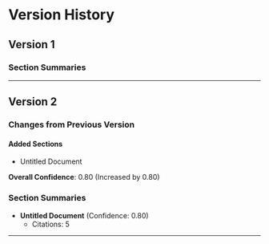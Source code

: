 # Version History

## Version 1

### Section Summaries


---

## Version 2

### Changes from Previous Version

#### Added Sections

- Untitled Document

**Overall Confidence**: 0.80 (Increased by 0.80)

### Section Summaries

- **Untitled Document** (Confidence: 0.80)
  - Citations: 5

---

